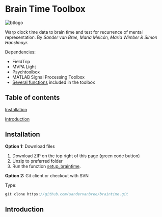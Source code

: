 # Brain Time Toolbox

![btlogo](https://i.imgur.com/cjhrUnt.png)

Warp clock time data to brain time and test for recurrence of mental representation. By *Sander van Bree, María Melcón, Maria Wimber & Simon Hanslmayr*.

Dependencies:
- FieldTrip
- MVPA Light
- Psychtoolbox
- MATLAB Signal Processing Toolbox
- [Several functions](dependencies) included in the toolbox

## Table of contents
[Installation](#installation)

[Introduction](#introduction)

## Installation
**Option 1:** Download files

1. Download ZIP on the top right of this page (green code button)
2. Unzip to preferred folder
3. Run the function [setup_braintime](setup).

**Option 2:** Git client or checkout with SVN

Type:
```java
git clone https://github.com/sandervanbree/braintime.git
```

## Introduction
